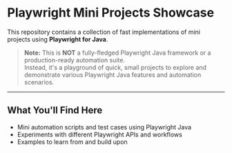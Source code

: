 # Playwright Mini Projects Showcase

This repository contains a collection of fast implementations of mini projects using **Playwright for Java**.

> **Note:** This is **NOT** a fully-fledged Playwright Java framework or a production-ready automation suite.  
> Instead, it's a playground of quick, small projects to explore and demonstrate various Playwright Java features and automation scenarios.

---

## What You'll Find Here

- Mini automation scripts and test cases using Playwright Java  
- Experiments with different Playwright APIs and workflows  
- Examples to learn from and build upon
